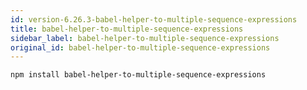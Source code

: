 ```yaml
---
id: version-6.26.3-babel-helper-to-multiple-sequence-expressions
title: babel-helper-to-multiple-sequence-expressions
sidebar_label: babel-helper-to-multiple-sequence-expressions
original_id: babel-helper-to-multiple-sequence-expressions
---
```


```sh
npm install babel-helper-to-multiple-sequence-expressions
```

